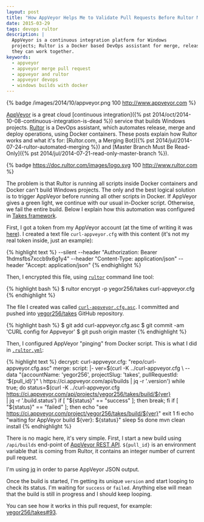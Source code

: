 ```yaml
---
layout: post
title: "How AppVeyor Helps Me to Validate Pull Requests Before Rultor Merges Them"
date: 2015-03-29
tags: devops rultor
description: |
  AppVeyor is a continuous integration platform for Windows
  projects; Rultor is a Docker based DevOps assistant for merge, release and deploy operations;
  they can work together.
keywords:
  - appveyor
  - appveyor merge pull request
  - appveyor and rultor
  - appveyor devops
  - windows builds with docker
---
```


{% badge /images/2014/10/appveyor.png 100 http://www.appveyor.com %}

[AppVeyor](http://www.appveyor.com) is a great cloud
[continuous integration]({% pst 2014/oct/2014-10-08-continuous-integration-is-dead %}) service that builds
Windows projects. [Rultor](http://www.rultor.com) is a DevOps assistant, which automates
release, merge and deploy operations, using Docker containers. These posts
explain how Rultor works and what it's for:
[Rultor.com, a Merging Bot]({% pst 2014/jul/2014-07-24-rultor-automated-merging %})
and [Master Branch Must Be Read-Only]({% pst 2014/jul/2014-07-21-read-only-master-branch %}).

{% badge https://doc.rultor.com/images/logo.svg 100 http://www.rultor.com %}

The problem is that Rultor is running all scripts inside Docker containers
and Docker can't build Windows projects. The only and the best logical solution
is to trigger AppVeyor before running all other scripts in Docker. If AppVeyor
gives a green light, we continue with our usual in-Docker script. Otherwise,
we fail the entire build. Below I explain how this automation was configured
in [Takes framework](http://www.takes.org).

<!--more-->

First, I got a token from my AppVeyor account (at the time
of writing it was [here](https://ci.appveyor.com/api-token)). I created
a text file `curl-appveyor.cfg` with this content (it's not my real token inside,
just an example):

{% highlight text %}
--silent
--header "Authorization: Bearer 1hdmsfbs7xccb9x6g1y4"
--header "Content-Type: application/json"
--header "Accept: application/json"
{% endhighlight %}

Then, I encrypted this file, using [`rultor`](https://github.com/yegor256/rultor-remote)
command line tool:

{% highlight bash %}
$ rultor encrypt -p yegor256/takes curl-appveyor.cfg
{% endhighlight %}

The file I created was called
[`curl-appveyor.cfg.asc`](https://github.com/yegor256/takes/blob/master/curl-appveyor.cfg.asc).
I committed and pushed into [yegor256/takes](https://github.com/yegor256/takes)
GitHub repository.

{% highlight bash %}
$ git add curl-appveyor.cfg.asc
$ git commit -am 'CURL config for Appveyor'
$ git push origin master
{% endhighlight %}

Then, I configured AppVeyor "pinging" from Docker script.
This is what I did in [`.rultor.yml`](https://github.com/yegor256/takes/blob/master/.rultor.yml):

{% highlight text %}
decrypt:
  curl-appveyor.cfg: "repo/curl-appveyor.cfg.asc"
merge:
  script: |-
    ver=$(curl -K ../curl-appveyor.cfg \
      --data "{accountName: 'yegor256',
        projectSlug: 'takes',
        pullRequestId: '${pull_id}'}" \
      https://ci.appveyor.com/api/builds | jq -r '.version')
    while true; do
      status=$(curl -K ../curl-appveyor.cfg \
        https://ci.appveyor.com/api/projects/yegor256/takes/build/${ver} \
        | jq -r '.build.status')
      if [ "${status}" == "success" ]; then break; fi
      if [ "${status}" == "failed" ]; then
        echo "see https://ci.appveyor.com/project/yegor256/takes/build/${ver}"
        exit 1
      fi
      echo "waiting for AppVeyor build ${ver}: ${status}"
      sleep 5s
    done
    mvn clean install
{% endhighlight %}

There is no magic here, it's very simple. First, I start a new build
using `/api/builds` end-point of
[AppVeyor REST API](http://www.appveyor.com/docs/api/projects-builds#start-build-of-pull-request-github-only).
`${pull_id}` is an environment variable that is coming from Rultor,
it contains an integer number of current pull request.

I'm using [jq](http://stedolan.github.io/jq/)
in order to parse AppVeyor JSON output.

Once the build is started, I'm getting its unique `version` and start
looping to check its status. I'm waiting for `success` or `failed`. Anything
else will mean that the build is still in progress and I should keep looping.

You can see how it works in this pull request, for example:
[yegor256/takes#93](https://github.com/yegor256/takes/pull/93).
